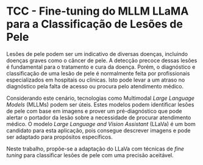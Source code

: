 # TCC - Fine-tuning do MLLM LLaMA para a Classificação de Lesões de Pele

Lesões de pele podem ser um indicativo de diversas doenças, incluindo doenças graves
como o câncer de pele. A detecção precoce dessas lesões é fundamental para o tratamento
e cura da doença. Porém, o diagnóstico e classificação de uma lesão de pele é normalmente
feita por profissionais especializados em hospitais ou clínicas. Isto pode levar a um atraso
no diagnóstico pela falta de acesso ou procura pelo atendimento médico.

Considerando este cenário, tecnologias como Multimodal _Large Language Models_ (MLLMs)
podem ser úteis. Estes modelos podem identificar lesões de pele com base em imagens e
prover um pré-diagnóstico que pode alertar o portador da lesão sobre a necessidade de
procurar atendimento médico. O modelo _Large Language and Vision Assistant_ (LLaVa)
é um bom candidato para esta aplicação, pois consegue descrever imagens e pode ser
adaptado para propósitos específicos.

Neste trabalho, propõe-se a adaptação do LLaVa com técnicas de _fine tuning_ para classificar lesões de pele com uma precisão aceitável.
